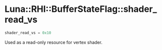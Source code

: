 # Luna::RHI::BufferStateFlag::shader_read_vs

```c++
shader_read_vs = 0x10
```

Used as a read-only resource for vertex shader. 

